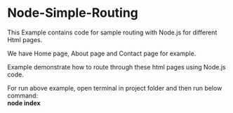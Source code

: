 # Node-Simple-Routing
This Example contains code for sample routing with Node.js for different Html pages.

We have Home page, About page and Contact page for example.

Example demonstrate how to route through these html pages using Node.js code.

For run above example, open terminal in project folder and then run below command:<br/> <b>node index</b>
